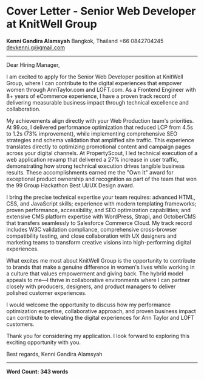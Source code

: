 # Cover Letter - Senior Web Developer at KnitWell Group

**Kenni Gandira Alamsyah**
Bangkok, Thailand
+66 0842704245
devkenni.g@gmail.com

---

Dear Hiring Manager,

I am excited to apply for the Senior Web Developer position at KnitWell Group, where I can contribute to the digital experiences that empower women through AnnTaylor.com and LOFT.com. As a Frontend Engineer with 8+ years of eCommerce experience, I have a proven track record of delivering measurable business impact through technical excellence and collaboration.

My achievements align directly with your Web Production team's priorities. At 99.co, I delivered performance optimization that reduced LCP from 4.5s to 1.2s (73% improvement), while implementing comprehensive SEO strategies and schema validation that amplified site traffic. This experience translates directly to optimizing promotional content and campaign pages across your digital channels. At PropertyScout, I led technical execution of a web application revamp that delivered a 27% increase in user traffic, demonstrating how strong technical execution drives tangible business results. These accomplishments earned me the "Own It" award for exceptional product ownership and recognition as part of the team that won the 99 Group Hackathon Best UI/UX Design award.

I bring the precise technical expertise your team requires: advanced HTML, CSS, and JavaScript skills; experience with modern templating frameworks; proven performance, accessibility, and SEO optimization capabilities; and extensive CMS platform expertise with WordPress, Strapi, and OctoberCMS that transfers seamlessly to Salesforce Commerce Cloud. My track record includes W3C validation compliance, comprehensive cross-browser compatibility testing, and close collaboration with UX designers and marketing teams to transform creative visions into high-performing digital experiences.

What excites me most about KnitWell Group is the opportunity to contribute to brands that make a genuine difference in women's lives while working in a culture that values empowerment and giving back. The hybrid model appeals to me—I thrive in collaborative environments where I can partner closely with producers, designers, and product managers to deliver polished customer experiences.

I would welcome the opportunity to discuss how my performance optimization expertise, collaborative approach, and proven business impact can contribute to elevating the digital experiences for Ann Taylor and LOFT customers.

Thank you for considering my application. I look forward to exploring this exciting opportunity with you.

Best regards,
Kenni Gandira Alamsyah

---

**Word Count: 343 words**
